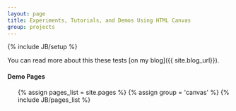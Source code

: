 ```yaml
---
layout: page
title: Experiments, Tutorials, and Demos Using HTML Canvas
group: projects
---
```

{% include JB/setup %}

You can read more about this these tests [on my blog]({{ site.blog_url}}). 

#### Demo Pages  
  
<ul class="pages">
   {% assign pages_list = site.pages %}
   {% assign group = 'canvas' %}
   {% include JB/pages_list %}
</ul>